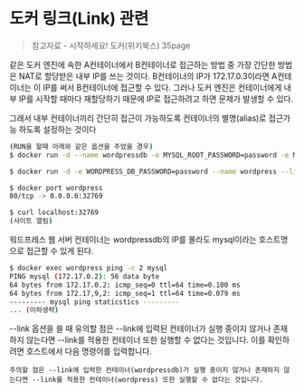 # 도커 링크(Link) 관련

> 참고자료 
    - 시작하세요! 도커(위키북스) 35page

같은 도커 엔진에 속한 A컨테이너에서 B컨테이너로 접근하는 방법 중 가장 간단한 방법은 NAT로 할당받은 내부 IP를 쓰는 것이다. B컨테이너의 IP가 172.17.0.3이라면 A컨테이너는 이 IP를 써서 B컨테이너에 접근할 수 있다. 그러나 도커 엔진은 컨테이너에게 내부 IP를 시작할 때마다 재할당하기 때문에 IP로 접근하려고 하면 문제가 발생할 수 있다.

그래서 내부 컨테이너끼리 간단히 접근이 가능하도록 컨테이너의 별명(alias)로 접근가능 하도록 설정하는 것이다

```bash
(RUN을 할때 아래와 같은 옵션을 주었을 경우)
$ docker run -d --name wordpressdb -e MYSQL_ROOT_PASSWORD=password -e MYSQL_DATABASE=wordpress mysql:5.7

$ docker run -d -e WORDPRESS_DB_PASSWORD=password --name wordpress --link wordpressdb:mysql -p 80 wordpress

$ docker port wordpress
80/tcp -> 0.0.0.0:32769

$ curl localhost:32769
(사이트 열림)
```

워드프레스 웹 서버 컨테이너는 wordpressdb의 IP를 몰라도 mysql이라는 호스트명으로 접근할 수 있게 된다.
```bash
$ docker exec wordpress ping -c 2 mysql
PING mysql (172.17.0.2): 56 data byte
64 bytes from 172.17.0.2: icmp_seq=0 ttl=64 time=0.100 ms
64 bytes from 172.17,9,2: icmp_seq=1 ttl=64 time=0.079 ms
--------- mysql ping staticstics ---------
... (이하생략)
```

--link 옵션을 쓸 때 유의할 점은 --link에 입력된 컨테이너가 실행 중이지 않거나 존재하지 않는다면 --link를 적용한 컨테이너 또한 실행할 수 없다는 것입니다. 이를 확인하려면 호스트에서 다음 명령어를 입력합니다.

`주의할 점은 --link에 입력한 컨테이너(wordpressdb)가 실행 중이지 않거나 존재하지 않는다면 --link를 적용한 컨테이너(wordpress) 또한 실행할 수 없다는 것입니다.`